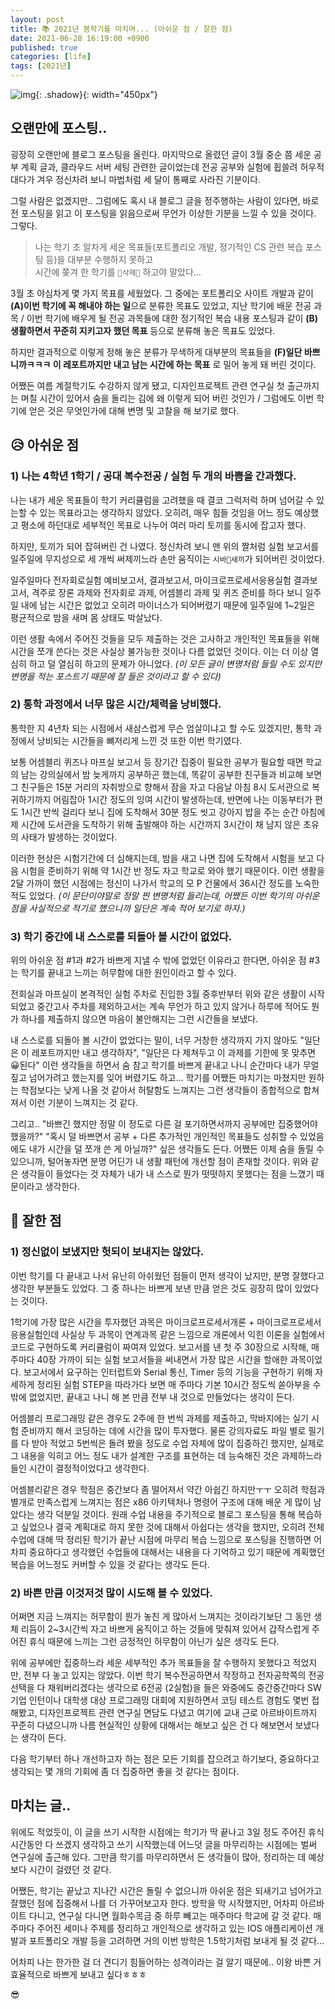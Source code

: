 ```yaml
---
layout: post
title: 📚 2021년 봄학기를 마치며... (아쉬운 점 / 잘한 점)
date: 2021-06-28 16:19:00 +0900
published: true
categories: [life]
tags: [2021년]
---
```


![img](https://user-images.githubusercontent.com/6462456/150920201-6698a30e-19a7-469a-b628-78e08859e1d3.gif){: .shadow}{: width="450px"}

## **오랜만에 포스팅..**

굉장히 오랜만에 블로그 포스팅을 올린다.
마지막으로 올렸던 글이 3월 중순 쯤 세운 공부 계획 글과, 클라우드 서버 세팅 관련한 글이었는데
전공 공부와 실험에 휩쓸려 허우적대다가 겨우 정신차려 보니 마법처럼 세 달이 통째로 사라진 기분이다.

그럴 사람은 없겠지만.. 그럼에도 혹시 내 블로그 글을 정주행하는 사람이 있다면,
바로 전 포스팅을 읽고 이 포스팅을 읽음으로써 무언가 이상한 기분을 느낄 수 있을 것이다.
그렇다.

> 나는 학기 초 알차게 세운 목표들(포트폴리오 개발, 정기적인 CS 관련 복습 포스팅 등)을 대부분 수행하지 못하고<br/>시간에 쫒겨 한 학기를 `🤢삭제🤢` 하고야 말았다...

3월 초 야심차게 몇 가지 목표를 세웠었다.
그 중에는 포트폴리오 사이트 개발과 같이 **(A)이번 학기에 꼭 해내야 하는 일**으로 분류한 목표도 있었고, 지난 학기에 배운 전공 과목 / 이번 학기에 배우게 될 전공 과목들에 대한 정기적인 복습 내용 포스팅과 같이 **(B)생활하면서 꾸준히 지키고자 했던 목표** 등으로 분류해 놓은 목표도 있었다.

하지만 결과적으로 이렇게 정해 놓은 분류가 무색하게
대부분의 목표들을 **(F)일단 바쁘니까ㅋㅋㅋ 이 레포트까지만 내고 남는 시간에 하는 목표** 로 밀어 놓게 돼 버린 것이다.

어쨌든 여름 계절학기도 수강하지 않게 됐고, 디자인프로젝트 관련 연구실 첫 출근까지는 며칠 시간이 있어서
숨을 돌리는 김에 왜 이렇게 되어 버린 것인가 / 그럼에도 이번 학기에 얻은 것은 무엇인가에 대해 변명 및 고찰을 해 보기로 했다.

## **😥 아쉬운 점**

### 1) 나는 4학년 1학기 / 공대 복수전공 / 실험 두 개의 바쁨을 간과했다.

나는 내가 세운 목표들이 학기 커리큘럼을 고려했을 때 결코 그럭저럭 하며 넘어갈 수 있는할 수 있는 목표라고는 생각하지 않았다.
오히려, 매우 힘들 것임을 어느 정도 예상했고 평소에 하던대로 세부적인 목표로 나누어 여러 마리 토끼를 동시에 잡고자 했다.

하지만, 토끼가 되어 잡혀버린 건 나였다.
정신차려 보니 맨 위의 짤처럼 실험 보고서를 일주일에 무지성으로 세 개씩 써제끼느라 손만 움직이는 `시바🐶새끼`가 되어버린 것이었다.

일주일마다 전자회로실험 예비보고서, 결과보고서, 마이크로프로세서응용실험 결과보고서, 격주로 장론 과제와 전자회로 과제,
어셈블리 과제 및 퀴즈 준비를 하다 보니 일주일 내에 남는 시간은 없었고 오히려 마이너스가 되어버렸기 때문에
일주일에 1~2일은 평균적으로 밤을 새며 몸 상태도 박살났다.

이런 생활 속에서 주어진 것들을 모두 제출하는 것은 고사하고 개인적인 목표들을 위해 시간을 쪼개 쓴다는 것은
사실상 불가능한 것이나 다름 없었던 것이다. 이는 더 이상 열심히 하고 덜 열심히 하고의 문제가 아니었다.
_(이 모든 글이 변명처럼 들릴 수도 있지만 변명을 적는 포스트기 때문에 잘 들은 것이라고 할 수 있다)_

### 2) 통학 과정에서 너무 많은 시간/체력을 낭비했다.

통학한 지 4년차 되는 시점에서 새삼스럽게 무슨 엄살이냐고 할 수도 있겠지만,
통학 과정에서 낭비되는 시간들을 뼈저리게 느낀 것 또한 이번 학기였다.

보통 어셈블리 퀴즈나 마프실 보고서 등 장기간 집중이 필요한 공부가 필요할 때면 학교의 남는 강의실에서 밤 늦게까지 공부하곤 했는데,
똑같이 공부한 친구들과 비교해 보면 그 친구들은 15분 거리의 자취방으로 향해서 잠을 자고 다음날 아침 8시 도서관으로 복귀하기까지
어림잡아 1시간 정도의 잉여 시간이 발생하는데, 반면에 나는 이동부터가 편도 1시간 반씩 걸리다 보니 집에 도착해서 30분 정도 씻고
강아지 밥을 주는 순간 아침에 제 시간에 도서관을 도착하기 위해 출발해야 하는 시간까지 3시간이 채 남지 않은 초유의 사태가 발생하는 것이었다.

이러한 현상은 시험기간에 더 심해지는데, 밤을 새고 나면 집에 도착해서 시험을 보고 다음 시험을 준비하기 위해 약 1시간 반 정도 자고
학교로 와야 했기 때문이다. 이런 생활을 2달 가까이 했던 시점에는 정신이 나가서 학교의 모 P 건물에서 36시간 정도를 노숙한 적도 있었다.
_(이 문단이야말로 정말 찐 변명처럼 들리는데, 어쨌든 이번 학기의 아쉬운 점을 사실적으로 적기로 했으니까 일단은 계속 적어 보기로 하자.)_

### 3) 학기 중간에 내 스스로를 되돌아 볼 시간이 없었다.

위의 아쉬운 점 #1과 #2가 바쁘게 지낼 수 밖에 없었던 이유라고 한다면,
아쉬운 점 #3는 학기를 끝내고 느끼는 허무함에 대한 원인이라고 할 수 있다.

전회실과 마프실이 본격적인 실험 주차로 진입한 3월 중후반부터 위와 같은 생활이 시작되었고
중간고사 주차를 제외하고서는 계속 무언가 하고 있지 않거나 하루에 적어도 뭔가 하나를 제출하지 않으면 마음이 불안해지는 그런 시간들을 보냈다.

내 스스로를 되돌아 볼 시간이 없었다는 말이, 너무 거창한 생각까지 가지 않아도 "일단은 이 레포트까지만 내고 생각하자",
"일단은 다 제쳐두고 이 과제를 기한에 못 맞추면 😀된다" 이런 생각들을 하면서 숨 참고 학기를 바쁘게 끝내고 나니
순간마다 내가 무얼 짚고 넘어가려고 했는지를 잊어 버렸기도 하고...
학기를 어쨌든 마치기는 마쳤지만 원하는 학점보다는 낮게 나올 것 같아서 허탈함도 느껴지는
그런 생각들이 종합적으로 합쳐져서 이런 기분이 느껴지는 것 같다.

그리고.. "바쁘긴 했지만 정말 이 정도로 다른 걸 포기하면서까지 공부에만 집중했어야 했을까?"
"혹시 덜 바쁘면서 공부 + 다른 추가적인 개인적인 목표들도 성취할 수 있었음에도 내가 시간을 덜 쪼개 쓴 게 아닐까?" 싶은 생각들도 든다.
어쨌든 이제 숨을 돌릴 수 있으니까, 털어놓자면 분명 어딘가 내 생활 패턴에 개선할 점이 존재할 것이다.
위와 같은 생각들이 들었다는 것 자체가 내가 내 스스로 뭔가 떳떳하지 못했다는 점을 느꼈기 때문이라고 생각한다.

## **🙂 잘한 점**

### 1) 정신없이 보냈지만 헛되이 보내지는 않았다.

이번 학기를 다 끝내고 나서 유난히 아쉬웠던 점들이 먼저 생각이 났지만, 분명 잘했다고 생각한 부분들도 있었다.
그 중 하나는 바쁘게 보낸 만큼 얻은 것도 굉장히 많이 있었다는 것이다.

1학기에 가장 많은 시간을 투자했던 과목은 마이크로프로세서개론 + 마이크로프로세서응용실험인데
사실상 두 과목이 연계과목 같은 느낌으로 개론에서 익힌 이론을 실험에서 코드로 구현하도록 커리큘럼이 짜여져 있었다.
보고서를 낸 첫 주 30장으로 시작해, 매 주마다 40장 가까이 되는 실험 보고서들을 써내면서 가장 많은 시간을 할애한 과목이었다.
보고서에서 요구하는 인터럽트와 Serial 통신, Timer 등의 기능을 구현하기 위해 자세하게 정리된 실험 STEP을 따라가다 보면
매 주마다 기본 10시간 정도씩 쏟아부을 수 밖에 없었지만, 끝내고 나니 해 본 만큼 전부 내 것으로 만들었다는 생각이 든다.

어셈블리 프로그래밍 같은 경우도 2주에 한 번씩 과제를 제출하고, 막바지에는 실기 시험 준비까지 해서 코딩하는 데에 시간을 많이 투자했다.
물론 강의자료도 파일 별로 필기를 다 받아 적었고 5번씩은 돌려 봤을 정도로 수업 자체에 많이 집중하긴 했지만,
실제로 그 내용을 익히고 어느 정도 내가 설계한 구조를 표현하는 데 능숙해진 것은 과제하느라 들인 시간이 결정적이었다고 생각한다.

어셈블리같은 경우 학점은 중간보다 좀 떨어져서 약간 아쉽긴 하지만ㅜㅜ 오히려 학점과 별개로 만족스럽게 느껴지는 점은
x86 아키텍처나 명령어 구조에 대해 배운 게 많이 남았다는 생각 덕분일 것이다.
원래 수업 내용을 주기적으로 블로그 포스팅을 통해 복습하고 싶었으나 결국 계획대로 하지 못한 것에 대해서 아쉽다는 생각을 했지만,
오히려 전체 수업에 대해 딱 정리된 학기가 끝난 시점에 마무리 복습 느낌으로 포스팅을 진행하면
어차피 중요하다고 생각했던 수업들에 대해서는 내용을 다 기억하고 있기 때문에 계획했던 복습을 어느정도 커버할 수 있을 것 같다는 생각도 든다.

### 2) 바쁜 만큼 이것저것 많이 시도해 볼 수 있었다.

어쩌면 지금 느껴지는 허무함이 뭔가 놓친 게 많아서 느껴지는 것이라기보단
그 동안 생체 리듬이 2~3시간씩 자고 바쁘게 움직이고 하는 것들에 맞춰져 있어서 갑작스럽게 주어진 휴식 때문에 느끼는
그런 긍정적인 허무함이 아닌가 싶은 생각도 든다.

위에 공부에만 집중하느라 세운 세부적인 추가 목표들을 잘 수행하지 못했다고 적었지만, 전부 다 놓고 있지는 않았다.
이번 학기 복수전공하면서 작정하고 전자공학쪽의 전공 선택을 다 채워버리겠다는 생각으로 6전공 (2실험)을 들은 와중에도
중간중간마다 SW 기업 인턴이나 대학생 대상 프로그래밍 대회에 지원하면서 코딩 테스트 경험도 몇번 접해봤고,
디자인프로젝트 관련 연구실 면담도 다녔고 여기에 교내 근로 아르바이트까지 꾸준히 다녔으니까
나름 현실적인 상황에 대해서는 해보고 싶은 건 다 해보면서 보냈다는 생각이 든다.

다음 학기부터 하나 개선하고자 하는 점은 모든 기회를 잡으려고 하기보다, 중요하다고 생각되는 몇 개의 기회에 좀 더 집중하면 좋을 것 같다는 점이다.

## 마치는 글..

위에도 적었듯이, 이 글을 쓰기 시작한 시점에는 학기가 딱 끝나고 3일 정도 주어진 휴식 시간동안 다 쓰겠지 생각하고 쓰기 시작했는데
어느덧 글을 마무리하는 시점에는 벌써 연구실에 출근해 있다.
그만큼 학기를 마무리하면서 든 생각들이 많아, 정리하는 데 예상보다 시간이 걸렸던 것 같다.

어쨌든, 학기는 끝났고 지나간 시간은 돌릴 수 없으니까 아쉬운 점은 되새기고 넘어가고 잘했던 점에 집중해서 나를 더 가꾸어보고자 한다.
방학을 막 시작했지만, 어차피 아르바이트 다니고, 연구실 다니면 월화수목금 중 하루 빼고는 매주마다 학교에 갈 것 같다.
매주마다 주어진 세미나 주제를 정리하고 개인적으로 생각하고 있는 IOS 애플리케이션 개발과 포트폴리오 개발 등을 고려하면
거의 이번 방학은 1.5학기처럼 보내게 될 것 같다...

어차피 나는 한가한 걸 더 견디기 힘들어하는 성격이라는 걸 알기 때문에.. 이왕 바쁜 거 효율적으로 바쁘게 보내고 싶다ㅎㅎㅎ

😎
